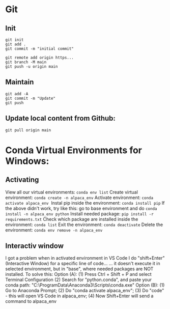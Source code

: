 # Git

## Init

    git init
    git add .
    git commit -m "initial commit"

    git remote add origin https...
    git branch -M main
    git push -u origin main

## Maintain

    git add -A
    git commit -m "Update"
    git push

## Update local content from Github: 

    git pull origin main

# Conda Virtual Environments for Windows:

## Activating
  View all our virtual environments: `conda env list`
  Create virtual environment: `conda create -n alpaca_env`
  Activate environment: `conda activate alpaca_env` 
      Instal pip inside the environment: `conda install pip`
          If the above didn't work, try like this: go to base environment and do `conda install -n alpaca_env python`
      Install needed package: `pip install -r requirements.txt`
      Check which package are installed inside the environment: `conda list`
  Exit the environment: `conda deactivate`
  Delete the environment: `conda env remove -n alpaca_env`

## Interactiv window
  I got a problem when in activated environment in VS Code I do "shift+Enter" (Interactive Window) for a specific line of code...
  ... it doesn't execute it in selected environment, but in "base", where needed packages are NOT installed.
  To solve this: 
    Option (A):
      (1) Press Ctrl + Shift + P and select Terminal Configuration
      (2) Search for "python.conda", and paste your conda path: "C:\ProgramData\Anaconda3\Scripts\conda.exe"
    Option (B):
      (1) Go to Anaconda Prompt; 
      (2) Do "conda activate alpaca_env"; 
      (3) Do "code" - this will open VS Code in alpaca_env; 
      (4) Now Shift+Enter will send a command to alpaca_env
